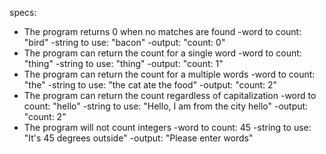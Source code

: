 specs:
* The program returns 0 when no matches are found
    -word to count: "bird"
    -string to use: "bacon"
    -output: "count: 0"
* The program can return the count for a single word
    -word to count: "thing"
    -string to use: "thing"
    -output: "count: 1"
* The program can return the count for a multiple words
    -word to count: "the"
    -string to use: "the cat ate the food"
    -output: "count: 2"
* The program can return the count regardless of capitalization
    -word to count: "hello"
    -string to use: "Hello, I am from the city hello"
    -output: "count: 2"
* The program will not count integers
    -word to count: 45
    -string to use: "It's 45 degrees outside"
    -output: "Please enter words"
